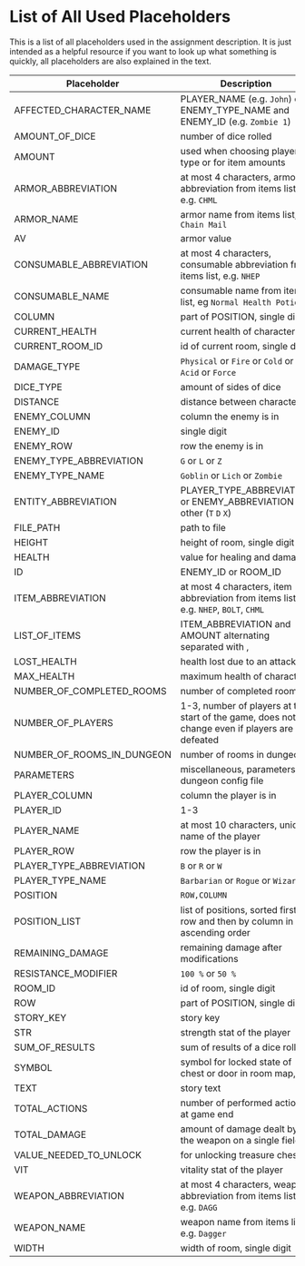 # List of All Used Placeholders
This is a list of all placeholders used in the assignment description. It is just intended as a helpful resource if you 
want to look up what something is quickly, all placeholders are also explained in the text.

| Placeholder                | Description                                                                          |
|----------------------------|--------------------------------------------------------------------------------------|
| AFFECTED_CHARACTER_NAME    | PLAYER_NAME (e.g. `John`) or  ENEMY_TYPE_NAME and ENEMY_ID (e.g. `Zombie 1`)         |
| AMOUNT_OF_DICE             | number of dice rolled                                                                |
| AMOUNT                     | used when choosing player type or for item amounts                                   |
| ARMOR_ABBREVIATION         | at most 4 characters, armor abbreviation from items list, e.g. `CHML`                |
| ARMOR_NAME                 | armor name from items list, eg `Chain Mail`                                          |
| AV                         | armor value                                                                          |
| CONSUMABLE_ABBREVIATION    | at most 4 characters, consumable abbreviation from items list, e.g. `NHEP`           | 
| CONSUMABLE_NAME            | consumable name from items list, eg `Normal Health Potion`                           |
| COLUMN                     | part of POSITION, single digit                                                       |
| CURRENT_HEALTH             | current health of character                                                          |
| CURRENT_ROOM_ID            | id of current room, single digit                                                     |
| DAMAGE_TYPE                | `Physical` or `Fire` or `Cold` or `Acid` or `Force`                                  |
| DICE_TYPE                  | amount of sides of dice                                                              |
| DISTANCE                   | distance between characters                                                          |
| ENEMY_COLUMN               | column the enemy is in                                                               |
| ENEMY_ID                   | single digit                                                                         |
| ENEMY_ROW                  | row the enemy is in                                                                  |
| ENEMY_TYPE_ABBREVIATION    | `G` or `L` or `Z`                                                                    |
| ENEMY_TYPE_NAME            | `Goblin` or `Lich` or `Zombie`                                                       |
| ENTITY_ABBREVIATION        | PLAYER_TYPE_ABBREVIATION or ENEMY_ABBREVIATION or other (`T` `D` `X`)                |
| FILE_PATH                  | path to file                                                                         |
| HEIGHT                     | height of room, single digit                                                         |
| HEALTH                     | value for healing and damage                                                         |
| ID                         | ENEMY_ID or ROOM_ID                                                                  |
| ITEM_ABBREVIATION          | at most 4 characters, item abbreviation from items list, e.g. `NHEP`, `BOLT`, `CHML` |
| LIST_OF_ITEMS              | ITEM_ABBREVIATION and AMOUNT alternating separated with ,                            |
| LOST_HEALTH                | health lost due to an attack                                                         |
| MAX_HEALTH                 | maximum health of character                                                          |
| NUMBER_OF_COMPLETED_ROOMS  | number of completed rooms                                                            |
| NUMBER_OF_PLAYERS          | 1-3, number of players at the start of the game, does not change even if players are defeated |
| NUMBER_OF_ROOMS_IN_DUNGEON | number of rooms in dungeon                                                           |
| PARAMETERS                 | miscellaneous, parameters in dungeon config file                                     |
| PLAYER_COLUMN              | column the player is in                                                              |
| PLAYER_ID                  | 1-3                                                                                  |
| PLAYER_NAME                | at most 10 characters, unique name of the player                                     |
| PLAYER_ROW                 | row the player is in                                                                 |
| PLAYER_TYPE_ABBREVIATION   | `B` or `R` or `W`                                                                    |
| PLAYER_TYPE_NAME           | `Barbarian` or `Rogue` or `Wizard`                                                   |
| POSITION                   | `ROW,COLUMN`                                                                         |
| POSITION_LIST              | list of positions, sorted first by row and then by column in ascending order         |
| REMAINING_DAMAGE           | remaining damage after modifications                                                 |
| RESISTANCE_MODIFIER        | `100 %` or `50 %`                                                                    |
| ROOM_ID                    | id of room, single digit                                                             |
| ROW                        | part of POSITION, single digit                                                       |
| STORY_KEY                  | story key                                                                            |
| STR                        | strength stat of the player                                                          |
| SUM_OF_RESULTS             | sum of results of a dice roll                                                        |
| SYMBOL                     | symbol for locked state of chest or door in room map, `#`                            |
| TEXT                       | story text                                                                           |
| TOTAL_ACTIONS              | number of performed actions at game end                                              |
| TOTAL_DAMAGE               | amount of damage dealt by the weapon on a single field                               |
| VALUE_NEEDED_TO_UNLOCK     | for unlocking treasure chest                                                         |
| VIT                        | vitality stat of the player                                                          |
| WEAPON_ABBREVIATION        | at most 4 characters, weapon abbreviation from items list, e.g. `DAGG`               |
| WEAPON_NAME                | weapon name from items list, e.g. `Dagger`                                           |
| WIDTH                      | width of room, single digit                                                          |
















